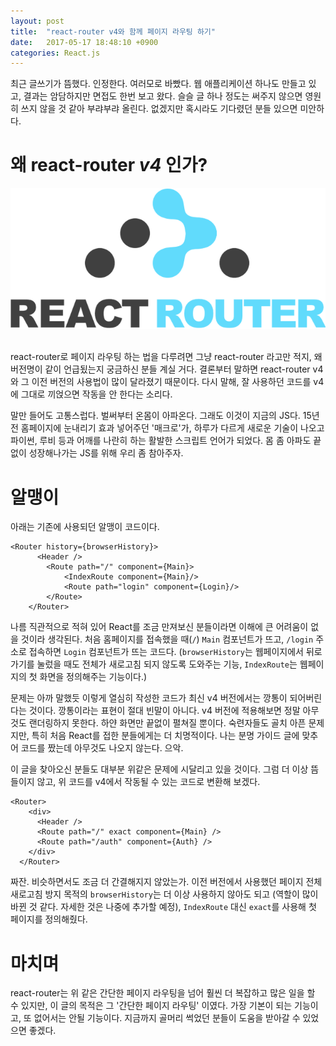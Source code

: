 ```yaml
---
layout: post
title:  "react-router v4와 함께 페이지 라우팅 하기"
date:   2017-05-17 18:48:10 +0900
categories: React.js
---
```


최근 글쓰기가 뜸했다. 인정한다. 여러모로 바빴다. 웹 애플리케이션 하나도 만들고 있고, 결과는 암담하지만 면접도 한번 보고 왔다. 슬슬 글 하나 정도는 써주지 않으면 영원히 쓰지 않을 것 같아 부랴부랴 올린다. 없겠지만 혹시라도 기다렸던 분들 있으면 미안하다.

왜 react-router *v4* 인가?
===================

<div align="center"><img src="https://github.com/kycfeel/kycfeel.github.io/blob/master/_images/reactrouterv4.png?raw=true"/></div><br>

react-router로 페이지 라우팅 하는 법을 다루려면 그냥 react-router 라고만 적지, 왜 버전명이 같이 언급됬는지 궁금하신 분들 계실 거다. 결론부터 말하면 react-router v4와 그 이전 버전의 사용법이 많이 달라졌기 때문이다. 다시 말해, 잘 사용하던 코드를 v4에 그대로 끼얹으면 작동을 안 한다는 소리다.

말만 들어도 고통스럽다. 벌써부터 온몸이 아파온다. 그래도 이것이 지금의 JS다. 15년 전 홈페이지에 눈내리기 효과 넣어주던 '매크로'가, 하루가 다르게 새로운 기술이 나오고 파이썬, 루비 등과 어깨를 나란히 하는 활발한 스크립트 언어가 되었다. 몸 좀 아파도 끝없이 성장해나가는 JS를 위해 우리 좀 참아주자.

알맹이
===================

아래는 기존에 사용되던 알맹이 코드이다.

```
<Router history={browserHistory}>
      <Header />
        <Route path="/" component={Main}>
            <IndexRoute component={Main}/>
            <Route path="login" component={Login}/>
        </Route>
    </Router>
```

나름 직관적으로 적혀 있어 React를 조금 만져보신 분들이라면 이해에 큰 어려움이 없을 것이라 생각된다. 처음 홈페이지를 접속했을 때(`/`) `Main` 컴포넌트가 뜨고, `/login` 주소로 접속하면 `Login` 컴포넌트가 뜨는 코드다. (`browserHistory`는 웹페이지에서 뒤로가기를 눌렀을 때도 전체가 새로고침 되지 않도록 도와주는 기능, `IndexRoute`는 웹페이지의 첫 화면을 정의해주는 기능이다.)

문제는 아까 말했듯 이렇게 열심히 작성한 코드가 최신 v4 버전에서는 깡통이 되어버린다는 것이다. 깡통이라는 표현이 절대 빈말이 아니다. v4 버전에 적용해보면 정말 아무것도 랜더링하지 못한다. 하얀 화면만 끝없이 펼쳐질 뿐이다. 숙련자들도 골치 아픈 문제지만, 특히 처음 React를 접한 분들에게는 더 치명적이다. 나는 분명 가이드 글에 맞추어 코드를 짰는데 아무것도 나오지 않는다. 으악.

이 글을 찾아오신 분들도 대부분 위같은 문제에 시달리고 있을 것이다. 그럼 더 이상 뜸들이지 않고, 위 코드를 v4에서 작동될 수 있는 코드로 변환해 보겠다.

```
<Router>
    <div>
      <Header />
      <Route path="/" exact component={Main} />
      <Route path="/auth" component={Auth} />
    </div>
  </Router>
```

짜잔. 비슷하면서도 조금 더 간결해지지 않았는가. 이전 버전에서 사용했던 페이지 전체 새로고침 방지 목적의 `browserHistory`는 더 이상 사용하지 않아도 되고 (역할이 많이 바뀐 것 같다. 자세한 것은 나중에 추가할 예정), `IndexRoute` 대신 `exact`를 사용해 첫 페이지를 정의해줬다.

마치며
===================

react-router는 위 같은 간단한 페이지 라우팅을 넘어 훨씬 더 복잡하고 많은 일을 할 수 있지만, 이 글의 목적은 그 '간단한 페이지 라우팅' 이였다. 가장 기본이 되는 기능이고, 또 없어서는 안될 기능이다. 지금까지 골머리 썩었던 분들이 도움을 받아갈 수 있었으면 좋겠다.
